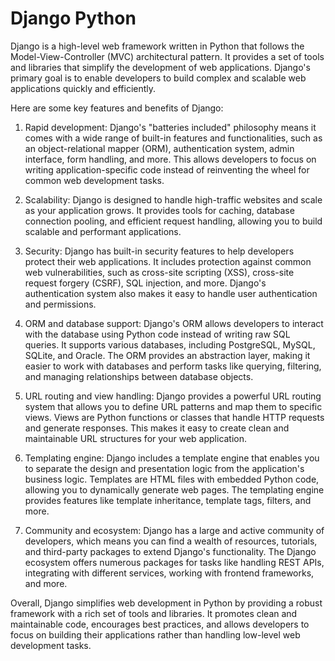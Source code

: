 # Django Python

Django is a high-level web framework written in Python that follows the Model-View-Controller (MVC) architectural pattern. It provides a set of tools and libraries that simplify the development of web applications. Django's primary goal is to enable developers to build complex and scalable web applications quickly and efficiently.

Here are some key features and benefits of Django:

1. Rapid development: Django's "batteries included" philosophy means it comes with a wide range of built-in features and functionalities, such as an object-relational mapper (ORM), authentication system, admin interface, form handling, and more. This allows developers to focus on writing application-specific code instead of reinventing the wheel for common web development tasks.

2. Scalability: Django is designed to handle high-traffic websites and scale as your application grows. It provides tools for caching, database connection pooling, and efficient request handling, allowing you to build scalable and performant applications.

3. Security: Django has built-in security features to help developers protect their web applications. It includes protection against common web vulnerabilities, such as cross-site scripting (XSS), cross-site request forgery (CSRF), SQL injection, and more. Django's authentication system also makes it easy to handle user authentication and permissions.

4. ORM and database support: Django's ORM allows developers to interact with the database using Python code instead of writing raw SQL queries. It supports various databases, including PostgreSQL, MySQL, SQLite, and Oracle. The ORM provides an abstraction layer, making it easier to work with databases and perform tasks like querying, filtering, and managing relationships between database objects.

5. URL routing and view handling: Django provides a powerful URL routing system that allows you to define URL patterns and map them to specific views. Views are Python functions or classes that handle HTTP requests and generate responses. This makes it easy to create clean and maintainable URL structures for your web application.

6. Templating engine: Django includes a template engine that enables you to separate the design and presentation logic from the application's business logic. Templates are HTML files with embedded Python code, allowing you to dynamically generate web pages. The templating engine provides features like template inheritance, template tags, filters, and more.

7. Community and ecosystem: Django has a large and active community of developers, which means you can find a wealth of resources, tutorials, and third-party packages to extend Django's functionality. The Django ecosystem offers numerous packages for tasks like handling REST APIs, integrating with different services, working with frontend frameworks, and more.

Overall, Django simplifies web development in Python by providing a robust framework with a rich set of tools and libraries. It promotes clean and maintainable code, encourages best practices, and allows developers to focus on building their applications rather than handling low-level web development tasks.

 












